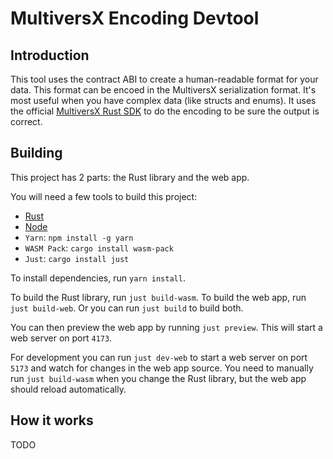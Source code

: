 # MultiversX Encoding Devtool

## Introduction

This tool uses the contract ABI to create a human-readable format for your data. This format can be encoed in the MultiversX serialization format. It's most useful when you have complex data (like structs and enums). It uses the official [MultiversX Rust SDK](https://github.com/multiversx/mx-sdk-rs) to do the encoding to be sure the output is correct.

## Building

This project has 2 parts: the Rust library and the web app.

You will need a few tools to build this project:

-   [Rust](https://www.rust-lang.org/tools/install)
-   [Node](https://nodejs.org/)
-   `Yarn`: `npm install -g yarn`
-   `WASM Pack`: `cargo install wasm-pack`
-   `Just`: `cargo install just`

To install dependencies, run `yarn install`.

To build the Rust library, run `just build-wasm`. To build the web app, run `just build-web`. Or you can run `just build` to build both.

You can then preview the web app by running `just preview`. This will start a web server on port `4173`.

For development you can run `just dev-web` to start a web server on port `5173` and watch for changes in the web app source. You need to manually run `just build-wasm` when you change the Rust library, but the web app should reload automatically.

## How it works

TODO
